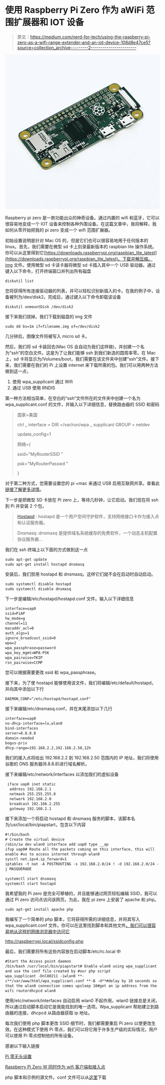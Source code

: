 # 使用 Raspberry Pi Zero 作为 aWiFi 范围扩展器和 IOT 设备

> 原文：<https://medium.com/nerd-for-tech/using-the-raspberry-pi-zero-as-a-wifi-range-extender-and-an-iot-device-108d8e47ce5?source=collection_archive---------2----------------------->

![](img/e640972d83a33769870fa1024d082549.png)

Raspberry pi zero 是一款功能出众的神奇设备。通过内置的 wifi 和蓝牙，它可以很容易地变成一个 IOT 设备来控制各种外围设备。在这篇文章中，我将解释，我如何从零开始把我的 pi zero 变成一个 wifi 范围扩展器。

初始设置说明是针对 Mac OS 的，但是它们也可以很容易地用于任何版本的 linux。首先，我们需要在微型 sd 卡上刻录最新版本的 raspbian lite 操作系统。你可以从这里得到它[https://downloads.raspberrypi.org/raspbian_lite_latest](https://downloads.raspberrypi.org/raspbian_lite_latest)。下载并解压缩。img 文件。使用微型 sd 卡读卡器将微型 sd 卡插入其中一个 USB 驱动器。通过键入以下命令，打开终端窗口并列出所有磁盘

```
diskutil list
```

您将获得所有连接驱动器的列表，并可以轻松识别新插入的卡。在我的例子中，设备被列为/dev/disk2。完成后，通过键入以下命令卸载该设备

```
diskutil unmountDisk /dev/disk2
```

接下来我们烧掉。我们下载到磁盘的 img 文件

```
sudo dd bs=1m if=filename.img of=/dev/disk2
```

几分钟后，图像文件将被写入 micro sd 卡。

然后，我们将 sd 卡装回去(Mac OS 会自动为我们这样做)，并创建一个名为“ssh”的空白文件。这是为了让我们能够 ssh 到我们新造的圆周率零。在 Mac 上，sd 卡将显示为/Volumes/boot，我们需要在该文件夹中创建“ssh”文件。接下来，我们需要在我们的 Pi 上设置 internet 来下载所需的包。我们可以用两种方法做到这一点，

1.  使用 wpa_supplicant 通过 Wifi
2.  通过 USB 使用 RNDIS

第一种方法相当简单，在空白的“ssh”文件所在的文件夹中创建一个名为 wpa_supplicant.conf 的文件，并输入以下详细信息，替换路由器的 SSID 和密码

> 国家=美国
> 
> ctrl _ interface = DIR =/var/run/wpa _ supplicant GROUP = netdev
> 
> update_config=1
> 
> 网络={
> 
> ssid="MyRouterSSID "
> 
> psk="MyRouterPasswd "
> 
> }

对于第二种方式，您需要设置您的 pi +mac 来通过 USB 启用互联网共享。查看此[链接了解更多详情](https://gist.github.com/superdodd/06b91ba03899e47beb43078b27dc601e)。

下一步是把微型 SD 卡放在 Pi zero 上，等待几秒钟，让它启动。我们现在将 ssh 到 Pi 并安装 2 个包，

> [Hostapd](https://wiki.gentoo.org/wiki/Hostapd) : hostapd 是一个用户空间守护软件，支持网络接口卡作为接入点和认证服务器。
> 
> Dnsmasq :dnsmasq 是提供域名系统缓存的免费软件，一个动态主机配置协议服务器…

我们在 ssh 终端上以下面的方式做到这一点

```
sudo apt-get update
sudo apt-get install hostapd dnsmasq
```

安装后，我们禁用 hostapd 和 dnsmasq，这样它们就不会在启动时自动启动。

```
sudo systemctl disable hostapd
sudo systemctl disable dnsmasq
```

下一步是编辑/etc/hostapd/hostapd.conf 文件。输入以下详细信息

```
interface=uap0
ssid=PiAP 
hw_mode=g
channel=11
macaddr_acl=0
auth_algs=1
ignore_broadcast_ssid=0
wpa=2
wpa_passphrase=password
wpa_key_mgmt=WPA-PSK
wpa_pairwise=TKIP
rsn_pairwise=CCMP
```

您可以根据需要更改 ssid 和 wpa_passphrase。

接下来，为了使 hostapd 能够使用该文件，我们将编辑/etc/default/hostapd，并向其中添加以下行

```
DAEMON_CONF="/etc/hostapd/hostapd.conf"
```

接下来编辑/etc/dnsmasq.conf，并在末尾添加以下几行

```
interface=uap0
no-dhcp-interface=lo,wlan0
bind-interfaces
server=8.8.8.8
domain-needed
bogus-priv
dhcp-range=192.168.2.2,192.168.2.50,12h
```

我们的接入点将给出 192.168.2.2 到 192.168.2.50 范围内的 IP 地址，我们将使用谷歌的 DNS 服务器(8.8.8.8)进行域名解析。

接下来编辑/etc/network/interfaces 以添加我们的虚拟设备

```
 iface uap0 inet static
  address 192.168.2.1
  netmask 255.255.255.0
  network 192.168.2.0
  broadcast 192.168.2.255
  gateway 192.168.2.1
```

接下来添加一个将启动 hostapd 和 dnsmasq 服务的脚本，该脚本名为/usr/local/bin/piapstart，包含以下内容

```
#!/bin/bash
# Create the virtual device
/sbin/iw dev wlan0 interface add uap0 type __ap
ifup uap0# Route all the packets coming on this interface, this will enable #us to access internet through wlan0
sysctl net.ipv4.ip_forward=1
iptables -t nat -A POSTROUTING -s 192.168.2.0/24 ! -d 192.168.2.0/24 -j MASQUERADE

systemctl start dnsmasq
systemctl start hostapd
```

我希望我的 Pi zero 是完全可移植的，并且能够通过网页轻松编辑 SSID，我可以通过 Pi zero 访问点访问该网页。为此，我在 pi zero 上安装了 apache 和 php。

```
sudo apt-get install apache php
```

我编写了一个简单的 php 脚本，它将获得所需的详细信息，并将其写入 wpa_supplicant.conf 文件。你可以在这里找到脚本和其他文件[。我们可以很容易地从这样的网络浏览器中访问它](https://github.com/venkymani/PizeroAP)

http://raspberrypi.local/ssidconfig.php

最后，我们需要将所有这些内容放在启动脚本/etc/rc.local 中

```
#Start the Access point daemon
/bin/bash /usr/local/bin/piapstart# Enable wlan0 using wpa_supplicant and use the conf file created by #our php script 
wpa_supplicant -Dnl80211 -iwlan0 **-c**/var/www/html/wpa_supplicant.conf **-B -d**#delay by 10 seconds so that the wlan0 connection comes upsleep 10#get an ip address from the wifi routerdhcpcd wlan0
```

使用/etc/network/interfaces 自动启用 wlan0 不起作用，wlan0 链接总是关闭，所以通过启动脚本启动它是我能找到的唯一选项。Wpa_supplicant 帮助建立到路由器的连接，dhcpcd 从路由器获取 ip 地址。

每次我们使用 php 脚本更改 SSID 细节时，我们都需要重启 Pi zero 以使更改生效。在这种模式下使用 Pi 零点，我们可以将它用于许多生产级的实际情况，用户可以使用 Pi 零点控制他的所有设备。

感谢以下输入链接

[Pi 零无头设置](https://gist.github.com/superdodd/06b91ba03899e47beb43078b27dc601e)

[Raspberry Pi Zero W 同时作为 wifi 客户端和接入点](https://blog.ithasu.org/2017/11/raspberry-pi-0w-as-both-wifi-client-and-access-point/)

php 脚本和示例的源文件。conf 文件可以从[这里](https://github.com/venkymani/PizeroAP)下载